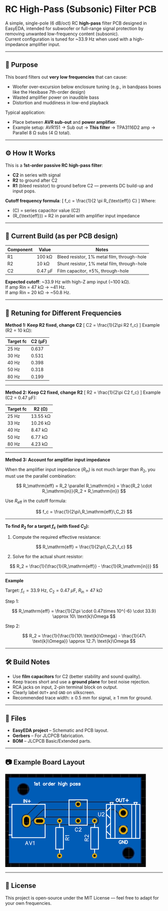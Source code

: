 # RC High-Pass (Subsonic) Filter PCB

A simple, single-pole (6 dB/oct) RC **high-pass** filter PCB designed in EasyEDA, intended for subwoofer or full-range signal protection by removing unwanted low-frequency content (subsonic).  
Current configuration is tuned for ~33.9 Hz when used with a high-impedance amplifier input.

---

## 📌 Purpose

This board filters out **very low frequencies** that can cause:
- Woofer over-excursion below enclosure tuning (e.g., in bandpass boxes like the Hexibase 7th-order design)
- Wasted amplifier power on inaudible bass
- Distortion and muddiness in low-end playback

Typical application:
- Place between **AVR sub-out** and **power amplifier**.
- Example setup: AVR151 → Sub out → **This filter** → TPA3116D2 amp → Parallel 8 Ω subs (4 Ω total).

---

## ⚙️ How It Works

This is a **1st-order passive RC high-pass filter**:
- **C2** in series with signal  
- **R2** to ground after C2  
- **R1** (bleed resistor) to ground before C2 — prevents DC build-up and input pops.

**Cutoff frequency formula**:
\[
f_c = \frac{1}{2 \pi R_{\text{eff}} C}
\]
Where:
- \(C\) = series capacitor value (C2)
- \(R_{\text{eff}}\) = R2 in parallel with amplifier input impedance

---

## 🔧 Current Build (as per PCB design)

| Component | Value     | Notes                                    |
|-----------|-----------|------------------------------------------|
| R1        | 100 kΩ    | Bleed resistor, 1% metal film, through-hole |
| R2        | 10 kΩ     | Shunt resistor, 1% metal film, through-hole |
| C2        | 0.47 µF   | Film capacitor, ±5%, through-hole        |

**Expected cutoff**: ~33.9 Hz with high-Z amp input (~100 kΩ).  
If amp Rin = 47 kΩ → ~41 Hz.  
If amp Rin = 20 kΩ → ~50.8 Hz.

---

## 🎯 Retuning for Different Frequencies

**Method 1: Keep R2 fixed, change C2**
\[
C2 = \frac{1}{2\pi R2 f_c}
\]
Example (R2 = 10 kΩ):

| Target fc | C2 (µF) |
|-----------|---------|
| 25 Hz     | 0.637   |
| 30 Hz     | 0.531   |
| 40 Hz     | 0.398   |
| 50 Hz     | 0.318   |
| 80 Hz     | 0.199   |

---

**Method 2: Keep C2 fixed, change R2**
\[
R2 = \frac{1}{2\pi C2 f_c}
\]
Example (C2 = 0.47 µF):

| Target fc | R2 (Ω) |
|-----------|--------|
| 25 Hz     | 13.55 kΩ |
| 33 Hz     | 10.26 kΩ |
| 40 Hz     | 8.47 kΩ |
| 50 Hz     | 6.77 kΩ |
| 80 Hz     | 4.23 kΩ |

---

**Method 3: Account for amplifier input impedance**

When the amplifier input impedance ($R_\mathrm{in}$) is not much larger than $R_2$, you must use the parallel combination:

$$
R_\mathrm{eff} = R_2 \parallel R_\mathrm{in} = \frac{R_2 \cdot R_\mathrm{in}}{R_2 + R_\mathrm{in}}
$$

Use $R_\mathrm{eff}$ in the cutoff formula:

$$
f_c = \frac{1}{2\pi\,R_\mathrm{eff}\,C_2}
$$

---

**To find $R_2$ for a target $f_c$ (with fixed $C_2$):**

1. Compute the required effective resistance:

$$
R_\mathrm{eff} = \frac{1}{2\pi\,C_2\,f_c}
$$

2. Solve for the actual shunt resistor:

$$
R_2 = \frac{1}{\frac{1}{R_\mathrm{eff}} - \frac{1}{R_\mathrm{in}}}
$$

---

**Example**

Target: $f_c = 33.9\ \text{Hz}$, $C_2 = 0.47\ \mu\text{F}$, $R_\mathrm{in} = 47\ \text{k}\Omega$

Step 1:

$$
R_\mathrm{eff} = \frac{1}{2\pi \cdot 0.47\times 10^{-6} \cdot 33.9} \approx 10\ \text{k}\Omega
$$

Step 2:

$$
R_2 = \frac{1}{\frac{1}{10\ \text{k}\Omega} - \frac{1}{47\ \text{k}\Omega}} \approx 12.7\ \text{k}\Omega
$$


---

## 🛠️ Build Notes
- Use **film capacitors** for C2 (better stability and sound quality).
- Keep traces short and use a **ground plane** for best noise rejection.
- RCA jacks on input, 2-pin terminal block on output.
- Clearly label `OUT+` and `GND` on silkscreen.
- Recommended trace width: ≥ 0.5 mm for signal, ≥ 1 mm for ground.

---

## 📂 Files
- **EasyEDA project** – Schematic and PCB layout.
- **Gerbers** – For JLCPCB fabrication.
- **BOM** – JLCPCB Basic/Extended parts.

---

## 📷 Example Board Layout
![PCB Layout](https://github.com/barnard704344/1st-order-high-pass/blob/main/images/board.png?raw=true)


---

## 📜 License
This project is open-source under the MIT License — feel free to adapt for your own frequencies.
